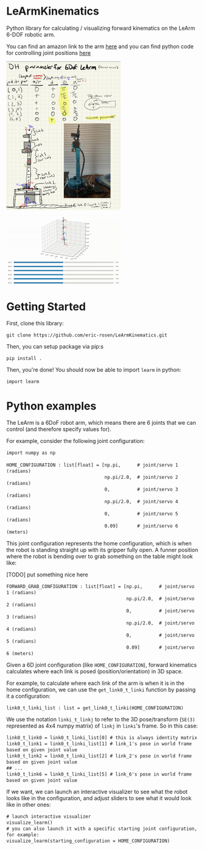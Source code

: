 # LeArmKinematics
Python library for calculating / visualizing forward kinematics on the LeArm 6-DOF robotic arm.

You can find an amazon link to the arm [here](https://www.amazon.com/LewanSoul-Programmable-Feedback-Parameter-Programming/dp/B074T6DPKX)
and you can find python code for controlling joint positions [here](https://github.com/ccourson/xArmServoController)

<img src="./imgs/learm.jpeg" alt="LeArm Notes" style="width: 300px;">
<img src="./imgs/out.gif" alt="LeArm Visualization" style="width: 300px;">

# Getting Started
First, clone this library:
```
git clone https://github.com/eric-rosen/LeArmKinematics.git
```
Then, you can setup package via pip:s
```
pip install .
```
Then, you're done! You should now be able to import `learm` in python:
```
import learm
```

# Python examples
The LeArm is a 6DoF robot arm, which means there are 6 joints that we can control (and therefore specify values for). 

For example, consider the following joint configuration:
```
import numpy as np 

HOME_CONFIGURATION : list[float] = [np.pi,      # joint/servo 1 (radians)
                                    np.pi/2.0,  # joint/servo 2 (radians)
                                    0,          # joint/servo 3 (radians)
                                    np.pi/2.0,  # joint/servo 4 (radians)
                                    0,          # joint/servo 5 (radians)
                                    0.09]       # joint/servo 6 (meters)
```
This joint configuration represents the home configuration, which is when the robot is standing straight up with its gripper fully open. A funner position where the robot is bending over to grab something on the table might look like:

[TODO] put something nice here
```
FORWARD_GRAB_CONFIGURATION : list[float] = [np.pi,      # joint/servo 1 (radians)
                                            np.pi/2.0,  # joint/servo 2 (radians)
                                            0,          # joint/servo 3 (radians)
                                            np.pi/2.0,  # joint/servo 4 (radians)
                                            0,          # joint/servo 5 (radians)
                                            0.09]       # joint/servo 6 (meters)
```

Given a 6D joint configuration (like `HOME_CONFIGURATION`), forward kinematics calculates where each link is posed (position/orientation) in 3D space. 

For example, to calculate where each link of the arm is when it is in the home configuration, we can use the `get_link0_t_linki` function by passing it a configuration:

```
link0_t_linki_list : list = get_link0_t_linki(HOME_CONFIGURATION)
```

We use the notation `linki_t_linkj` to refer to the 3D pose/transform (`SE(3)` represented as 4x4 numpy matrix) of `linkj` in `linki`'s frame. So in this case:
```
link0_t_link0 = link0_t_linki_list[0] # this is always identity matrix
link0_t_link1 = link0_t_linki_list[1] # link_1's pose in world frame based on given joint value
link0_t_link2 = link0_t_linki_list[2] # link_2's pose in world frame based on given joint value
## ...
link0_t_link6 = link0_t_linki_list[5] # link_6's pose in world frame based on given joint value
```

If we want, we can launch an interactive visualizer to see what the robot looks like in the configuration, and adjust
sliders to see what it would look like in other ones:

```
# launch interactive visualizer
visualize_learm()
# you can also launch it with a specific starting joint configuration, for example:
visualize_learm(starting_configuration = HOME_CONFIGURATION)
```